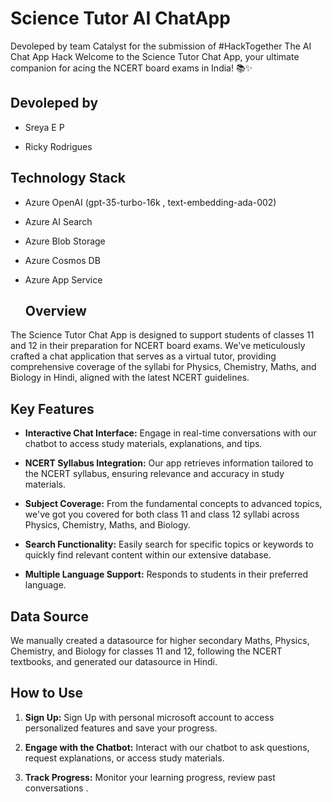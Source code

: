 # Science Tutor AI ChatApp

Devoleped by team Catalyst for the submission of #HackTogether The AI Chat App Hack 
Welcome to the Science Tutor Chat App, your ultimate companion for acing the NCERT board exams in India! 📚✨


## Devoleped by
- Sreya E P
  
- Ricky Rodrigues 

## Technology Stack

- Azure OpenAI (gpt-35-turbo-16k , text-embedding-ada-002)
- Azure AI Search
- Azure Blob Storage
- Azure Cosmos DB
- Azure App Service

  ## Overview

The Science Tutor Chat App is designed to support students of classes 11 and 12 in their preparation for NCERT board exams. We've meticulously crafted a chat application that serves as a virtual tutor, providing comprehensive coverage of the syllabi for Physics, Chemistry, Maths, and Biology in Hindi, aligned with the latest NCERT guidelines.

## Key Features

- **Interactive Chat Interface:** Engage in real-time conversations with our chatbot to access study materials, explanations, and tips.
  
- **NCERT Syllabus Integration:** Our app retrieves information tailored to the NCERT syllabus, ensuring relevance and accuracy in study materials.
  
- **Subject Coverage:** From the fundamental concepts to advanced topics, we've got you covered for both class 11 and class 12 syllabi across Physics, Chemistry, Maths, and Biology.
  
- **Search Functionality:** Easily search for specific topics or keywords to quickly find relevant content within our extensive database.

- **Multiple Language Support:** Responds to students in their preferred language.

## Data Source

We manually created a datasource for higher secondary Maths, Physics, Chemistry, and Biology for classes 11 and 12, following the NCERT textbooks, and generated our datasource in Hindi.


## How to Use

1. **Sign Up:** Sign Up with personal microsoft account to access personalized features and save your progress.
  
3. **Engage with the Chatbot:** Interact with our chatbot to ask questions, request explanations, or access study materials.
  
3. **Track Progress:** Monitor your learning progress, review past conversations .



  
